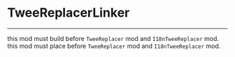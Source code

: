 
# TweeReplacerLinker

---

this mod must build before `TweeReplacer` mod and `I18nTweeReplacer` mod.
this mod must place before `TweeReplacer` mod and `I18nTweeReplacer` mod.

